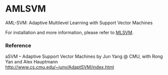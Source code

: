 # AMLSVM
AML-SVM: Adaptive Multilevel Learning with Support Vector Machines

For installation and more information, please refer to [MLSVM](https://github.com/esadr/mlsvm).


### Reference
aSVM – Adaptive Support Vector Machines
by Jun Yang @ CMU, with Rong Yan and Alex Hauptmann
http://www.cs.cmu.edu/~juny/AdaptSVM/index.html
